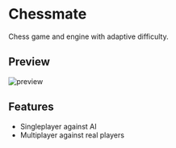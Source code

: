 # Chessmate

Chess game and engine with adaptive difficulty.

## Preview

![preview](https://user-images.githubusercontent.com/63919507/188940128-b0916b22-a747-4e29-83c7-4596eb01ab9a.gif)

## Features

- Singleplayer against AI
- Multiplayer against real players
